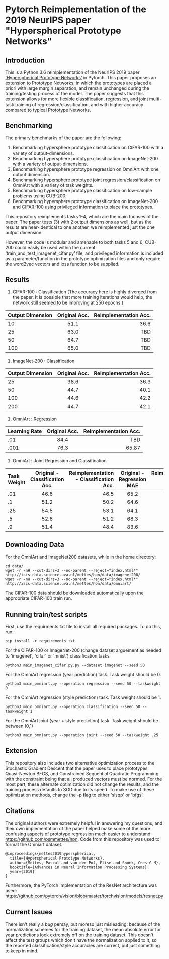 # Pytorch Reimplementation of the 2019 NeurIPS paper "Hyperspherical Prototype Networks"

## Introduction
This is a Python 3.6 reimplementation of the NeurIPS 2019 paper [‘Hyperspherical Prototype Networks’](https://arxiv.org/abs/1901.10514) in Pytorch. This paper proposes an extension to Prototype Networks, in which the prototypes are placed a priori with large margin separation, and remain unchanged during the training/testing process of the model. The paper suggests that this extension allows for more flexible classification, regression, and joint multi-task training of regression/classification, and with higher accuracy compared to typical Prototype Networks. 


## Benchmarking
The primary benchmarks of the paper are the following: 
1.	Benchmarking hypersphere prototype classification on CIFAR-100 with a variety of output-dimensions. 
2.	Benchmarking hypersphere prototype classification on ImageNet-200 with a variety of output-dimensions. 
3.	Benchmarking hypersphere prototype regression on OmniArt with one output dimension. 
4.	Benchmarking hypersphere prototype joint regression/classification on OmniArt with a variety of task weights. 
5.	Benchmarking hypersphere prototype classification on low-sample problems using CUB-200.
6.	Benchmarking hypersphere prototype classification on ImageNet-200 and CIFAR-100 using privileged information to place the prototypes.

This repository reimplements tasks 1-4, which are the main focuses of the paper. The paper tests (3) with 2 output dimensions as well, but as the results are near-identical to one another, we reimplemented just the one output dimension.

However, the code is modular and amenable to both tasks 5 and 6; CUB-200 could easily be used within the current ‘train_and_test_imagenet_cifar.py’ file, and privileged information is included as a parameter/function in the prototype optimization files and only require the word2vec vectors and loss function to be supplied. 

## Results
1. CIFAR-100 : Classification (The accuracy here is highly diverged from the paper. It is possible that more training iterations would help, the network still seemed to be improving at 250 epochs.)

| Output Dimension | Original Acc.| Reimplementation Acc.|
| :---         |     :---:      |          ---: |
| 10   | 51.1     | 36.6    |
| 25     | 63.0       | TBD      |
| 50     | 64.7       | TBD      |
| 100     | 65.0       | TBD      |

1. ImageNet-200 : Classification

| Output Dimension | Original Acc.| Reimplementation Acc.|
| :---         |     :---:      |          ---: |
| 25   | 38.6     | 36.3    |
| 50     | 44.7       | 40.1      |
| 100     | 44.6       | 42.2      |
| 200     | 44.7       | 42.1      |

1. OmniArt : Regression

| Learning Rate | Original Acc.| Reimplementation Acc.|
| :---         |     :---:      |          ---: |
| .01   | 84.4     |TBD    |
| .001   | 76.3     | 65.87    |

1. OmniArt : Joint Regression and Classification

| Task Weight | Original - Classification Acc. | Reimplementation - Classification Acc.| Original - Regression MAE| Reimplementation - Regression MAE|
| :---         |     :---:      |          ---: |     :---:      |          ---: |
| .01   | 46.6     | 46.5    | 65.2     | 67.8    |
| .1     | 51.2       | 50.2      | 64.6       | 68.5      |
| .25     | 54.5       | 53.1      | 64.1       | 69.71      |
| .5     | 52.6       | 51.2      | 68.3       | 79.46      |
| .9     | 51.4       | 48.4      | 83.6       | 118.75      |

## Downloading Data
For the OmniArt and ImageNet200 datasets, while in the home directory:
```
cd data/
wget -r -nH --cut-dirs=3 --no-parent --reject="index.html*" http://isis-data.science.uva.nl/mettes/hpn/data/imagenet200/
wget -r -nH --cut-dirs=3 --no-parent --reject="index.html*" http://isis-data.science.uva.nl/mettes/hpn/data/omniart/
```
The CIFAR-100 data should be downloaded automatically upon the appropriate CIFAR-100 train run. 

## Running train/test scripts

First, use the requirments.txt file to install all required packages. To do this, run: 
```
pip install -r requirements.txt
```

For the CIFAR-100 or ImageNet-200 (change dataset arguement as needed to 'imagenet', 'cifar' or 'mnist') classification tasks
```
python3 main_imagenet_cifar.py.py --dataset imagenet --seed 50
```

For the OmniArt regression (year prediction) task. Task weight should be 0.
```
python3 main_omniart.py --operation regression --seed 50 --taskweight 0
```

For the OmniArt regression (style prediction) task. Task weight should be 1.
```
python3 main_omniart.py --operation classification --seed 50 --taskweight 1
```

For the OmniArt joint (year + style prediction) task. Task weight should be between (0,1)
```
python3 main_omniart.py --operation joint --seed 50 --taskweight .25
```


## Extension
This repository also includes two alternative optimization process to the Stochastic Gradient Descent that the paper uses to place prototypes: Quasi-Newton BFGS, and Constrained Sequential Quadratic Programming with the constraint being that all produced vectors must be normed. For the most part, these alternate optimization did not change the results, and the training process defaults to SGD due to its speed. To make use of these optimization methods, change the -p flag to either 'slsqp' or 'bfgs'.

## Citations 
The original authors were extremely helpful in answering my questions, and their own implementation of the paper helped make some of the more confusing aspects of prototype regression much easier to understand: https://github.com/psmmettes/hpn. Code from this repository was used to format the Omniart dataset. 
```
@inproceedings{mettes2019hyperspherical,
  title={Hyperspherical Prototype Networks},
  author={Mettes, Pascal and van der Pol, Elise and Snoek, Cees G M},
  booktitle={Advances in Neural Information Processing Systems},
  year={2019}
}
```
Furthermore, the PyTorch implementation of the ResNet architecture was used: https://github.com/pytorch/vision/blob/master/torchvision/models/resnet.py


## Current Issues 
There isn't really a *bug* persay, but moreso just misleading: because of the normalization schemes for the training dataset, the mean absolute error for year predictions look extremely off on the training dataset. This doesn't affect the test groups which don't have the normalization applied to it, so the reported classification/style accuracies are correct, but just something to keep in mind. 


